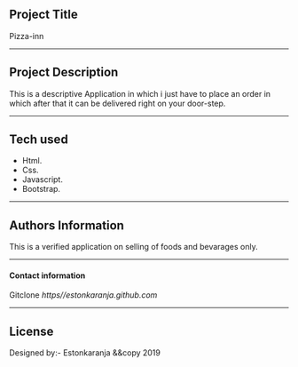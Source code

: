 ## Project Title
Pizza-inn

---

## Project Description
This is a descriptive Application in which i just have to place an order in which after that it can be delivered right on your door-step.

---

## Tech used
* Html.
* Css.
* Javascript.
* Bootstrap.

---

## Authors Information
This is a verified application on selling of foods and bevarages only.

---

#### Contact information
Gitclone *https//estonkaranja.github.com*

---
## License
Designed by:- Estonkaranja &&copy 2019

